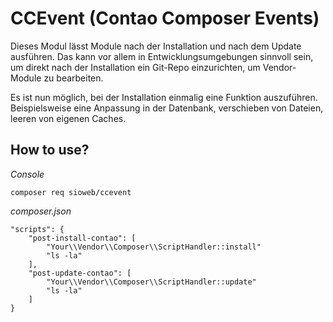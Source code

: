 # CCEvent (Contao Composer Events)

Dieses Modul lässt Module nach der Installation und nach dem Update ausführen. Das kann vor allem in Entwicklungsumgebungen sinnvoll sein, um direkt nach der Installation ein Git-Repo einzurichten, um Vendor-Module zu bearbeiten.

Es ist nun möglich, bei der Installation einmalig eine Funktion auszuführen. Beispielsweise eine Anpassung in der Datenbank, verschieben von Dateien, leeren von eigenen Caches.

## How to use?

*Console*

    composer req sioweb/ccevent

*composer.json*

    "scripts": {
        "post-install-contao": [
            "Your\\Vendor\\Composer\\ScriptHandler::install"
            "ls -la"
        ],
        "post-update-contao": [
            "Your\\Vendor\\Composer\\ScriptHandler::update"
            "ls -la"
        ]
    }

